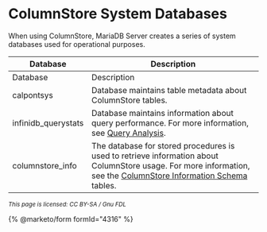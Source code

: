 # ColumnStore System Databases

When using ColumnStore, MariaDB Server creates a series of system databases used for operational purposes.

| Database             | Description                                                                                                                                                                                                               |
| -------------------- | ------------------------------------------------------------------------------------------------------------------------------------------------------------------------------------------------------------------------- |
| Database             | Description                                                                                                                                                                                                               |
| calpontsys           | Database maintains table metadata about ColumnStore tables.                                                                                                                                                               |
| infinidb\_querystats | Database maintains information about query performance. For more information, see [Query Analysis](../high-availability/analyzing-queries-in-columnstore.md).                                                             |
| columnstore\_info    | The database for stored procedures is used to retrieve information about ColumnStore usage. For more information, see the [ColumnStore Information Schema](../reference/columnstore-information-schema-tables.md) tables. |

<sub>_This page is licensed: CC BY-SA / Gnu FDL_</sub>

{% @marketo/form formId="4316" %}

